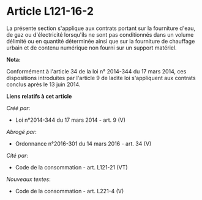 # Article L121-16-2

La présente section s'applique aux contrats portant sur la fourniture d'eau, de gaz ou d'électricité lorsqu'ils ne sont pas
conditionnés dans un volume délimité ou en quantité déterminée ainsi que sur la fourniture de chauffage urbain et de contenu
numérique non fourni sur un support matériel.

**Nota:**

Conformément à l'article 34 de la loi n° 2014-344 du 17 mars 2014, ces dispositions introduites par l'article 9 de ladite loi
s'appliquent aux contrats conclus après le 13 juin 2014.

**Liens relatifs à cet article**

_Créé par_:

  - Loi n°2014-344 du 17 mars 2014 - art. 9 (V)

_Abrogé par_:

  - Ordonnance n°2016-301 du 14 mars 2016 - art. 34 (V)

_Cité par_:

  - Code de la consommation - art. L121-21 (VT)

_Nouveaux textes_:

  - Code de la consommation - art. L221-4 (V)
